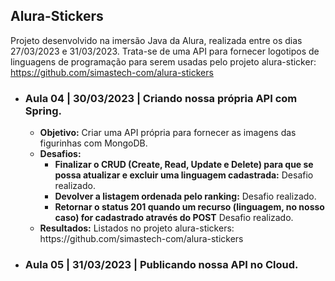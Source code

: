 ## Alura-Stickers

Projeto desenvolvido na imersão Java da Alura, realizada entre os dias 27/03/2023 e 31/03/2023. Trata-se de uma API para fornecer logotipos de linguagens de programação para serem usadas pelo projeto alura-sticker: https://github.com/simastech-com/alura-stickers

<ul>
    <li>
        <h3>Aula 04 | 30/03/2023 | Criando nossa própria API com Spring.</h3>
        <ul>
            <li>
                <b>Objetivo:</b> Criar uma API própria para fornecer as imagens das figurinhas com MongoDB.
            </li>
			<li>
            <b>Desafios:</b>
                <ul>
                    <li>
                        <b>Finalizar o CRUD (Create, Read, Update e Delete) para que se possa atualizar e excluir uma linguagem cadastrada:</b> Desafio realizado.
                    </li>
                    <li>
                        <b>Devolver a listagem ordenada pelo ranking:</b> Desafio realizado.
                    </li>
                    <li>
                        <b>Retornar o status 201 quando um recurso (linguagem, no nosso caso) for cadastrado através do POST</b> Desafio realizado.
                    </li>
                </ul>
            </li>
			<li>
				<b>Resultados:</b> Listados no projeto alura-stickers: https://github.com/simastech-com/alura-stickers 
            </li>
        </ul>
    </li>
    <li>
        <h3>Aula 05 | 31/03/2023 | Publicando nossa API no Cloud.</h3>
    </li>
</ul>